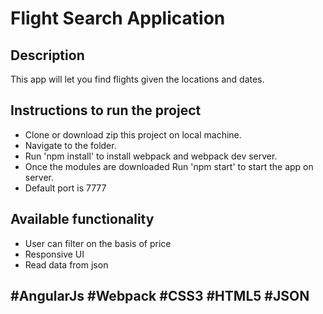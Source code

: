 # Flight Search Application

## Description

This app will let you find flights given the locations and dates.

## Instructions to run the project
* Clone or download zip this project on local machine.
* Navigate to the folder.
* Run 'npm install' to install webpack and webpack dev server.
* Once the modules are downloaded Run 'npm start' to start the app on server.
* Default port is 7777

## Available functionality
* User can filter on the basis of price 
* Responsive UI 
* Read data from json


## __#AngularJs__ __#Webpack__  __#CSS3__ __#HTML5__ __#JSON__
